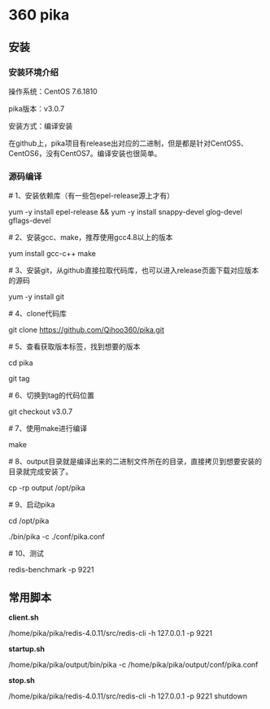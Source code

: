 # 360 pika

## 安装

### **安装环境介绍**

操作系统：CentOS 7.6.1810

pika版本：v3.0.7

安装方式：编译安装

在github上，pika项目有release出对应的二进制，但是都是针对CentOS5、CentOS6，没有CentOS7。编译安装也很简单。

### **源码编译**

\# 1、安装依赖库（有一些包epel-release源上才有）

yum -y install epel-release && yum -y install snappy-devel glog-devel gflags-devel

\# 2、安装gcc、make，推荐使用gcc4.8以上的版本

yum install gcc-c++ make

\# 3、安装git，从github直接拉取代码库，也可以进入release页面下载对应版本的源码

yum -y install git

\# 4、clone代码库

git clone https://github.com/Qihoo360/pika.git

\# 5、查看获取版本标签，找到想要的版本

cd pika

git tag

\# 6、切换到tag的代码位置

git checkout v3.0.7

\# 7、使用make进行编译

make

\# 8、output目录就是编译出来的二进制文件所在的目录，直接拷贝到想要安装的目录就完成安装了。

cp -rp output /opt/pika

\# 9、启动pika

cd /opt/pika

./bin/pika -c ./conf/pika.conf

\# 10、测试

redis-benchmark -p 9221

## 常用脚本

**client.sh**

/home/pika/pika/redis-4.0.11/src/redis-cli -h 127.0.0.1 -p 9221

 **startup.sh**

/home/pika/pika/output/bin/pika -c /home/pika/pika/output/conf/pika.conf

 **stop.sh**

/home/pika/pika/redis-4.0.11/src/redis-cli -h 127.0.0.1 -p 9221 shutdown





